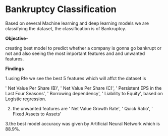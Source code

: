 # Bankruptcy Classification
Based on several Machine learning and deep learning models we are classifying the dataset, the classification is of Bankruptcy.


**Objective**-


creating best model to predict whether a company is gonna go bankrupt or not and also seeing the most important features and and unwanted features.


**Findings**


1.using Rfe we see the best 5 features which will affct the dataset is 


 ' Net Value Per Share (B)',
 ' Net Value Per Share (C)',
 ' Persistent EPS in the Last Four Seasons',
 ' Borrowing dependency',
 ' Liability to Equity', based on Logistic regression.
 
 
2. the unwanted features are ' Net Value Growth Rate', ' Quick Ratio', ' Fixed Assets to Assets'


 3.the best model accuracy was given by  Artificial Neural Network which is 88.9%.
